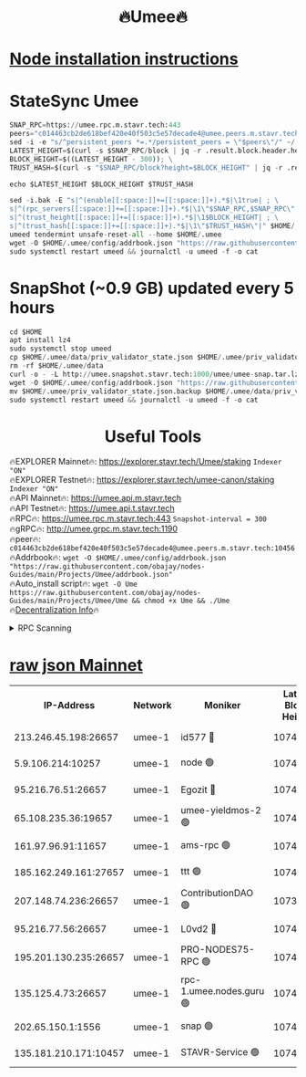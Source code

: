 <h1 align="center"> 🔥Umee🔥</h1>


[Node installation instructions](https://github.com/obajay/nodes-Guides/tree/main/Projects/Umee)
=
# StateSync Umee
```python
SNAP_RPC=https://umee.rpc.m.stavr.tech:443
peers="c014463cb2de618bef420e40f503c5e57decade4@umee.peers.m.stavr.tech:10456"
sed -i -e "s/^persistent_peers *=.*/persistent_peers = \"$peers\"/" ~/.umee/config/config.toml
LATEST_HEIGHT=$(curl -s $SNAP_RPC/block | jq -r .result.block.header.height); \
BLOCK_HEIGHT=$((LATEST_HEIGHT - 300)); \
TRUST_HASH=$(curl -s "$SNAP_RPC/block?height=$BLOCK_HEIGHT" | jq -r .result.block_id.hash)

echo $LATEST_HEIGHT $BLOCK_HEIGHT $TRUST_HASH

sed -i.bak -E "s|^(enable[[:space:]]+=[[:space:]]+).*$|\1true| ; \
s|^(rpc_servers[[:space:]]+=[[:space:]]+).*$|\1\"$SNAP_RPC,$SNAP_RPC\"| ; \
s|^(trust_height[[:space:]]+=[[:space:]]+).*$|\1$BLOCK_HEIGHT| ; \
s|^(trust_hash[[:space:]]+=[[:space:]]+).*$|\1\"$TRUST_HASH\"|" $HOME/.umee/config/config.toml
umeed tendermint unsafe-reset-all --home $HOME/.umee
wget -O $HOME/.umee/config/addrbook.json "https://raw.githubusercontent.com/obajay/nodes-Guides/main/Projects/Umee/addrbook.json"
sudo systemctl restart umeed && journalctl -u umeed -f -o cat
```
# SnapShot (~0.9 GB) updated every 5 hours
```python
cd $HOME
apt install lz4
sudo systemctl stop umeed
cp $HOME/.umee/data/priv_validator_state.json $HOME/.umee/priv_validator_state.json.backup
rm -rf $HOME/.umee/data
curl -o - -L http://umee.snapshot.stavr.tech:1000/umee/umee-snap.tar.lz4 | lz4 -c -d - | tar -x -C $HOME/.umee --strip-components 2
wget -O $HOME/.umee/config/addrbook.json "https://raw.githubusercontent.com/obajay/nodes-Guides/main/Projects/Umee/addrbook.json"
mv $HOME/.umee/priv_validator_state.json.backup $HOME/.umee/data/priv_validator_state.json
sudo systemctl restart umeed && journalctl -u umeed -f -o cat
```
 <h1 align="center"> Useful Tools</h1>

🔥EXPLORER Mainnet🔥:      https://explorer.stavr.tech/Umee/staking             `Indexer "ON"` \
🔥EXPLORER Testnet🔥:        https://explorer.stavr.tech/umee-canon/staking      `Indexer "ON"` \
🔥API Mainnet🔥:                   https://umee.api.m.stavr.tech \
🔥API Testnet🔥:                     https://umee.api.t.stavr.tech \
🔥RPC🔥:                           https://umee.rpc.m.stavr.tech:443                     `Snapshot-interval = 300` \
🔥gRPC🔥:                              http://umee.grpc.m.stavr.tech:1190 \
🔥peer🔥:                     `c014463cb2de618bef420e40f503c5e57decade4@umee.peers.m.stavr.tech:10456` \
🔥Addrbook🔥:    ```wget -O $HOME/.umee/config/addrbook.json "https://raw.githubusercontent.com/obajay/nodes-Guides/main/Projects/Umee/addrbook.json"``` \
🔥Auto_install script🔥: ```wget -O Ume https://raw.githubusercontent.com/obajay/nodes-Guides/main/Projects/Umee/Ume && chmod +x Ume && ./Ume``` \
🔥[Decentralization Info](https://github.com/obajay/StateSync-snapshots/tree/main/Projects/Umee/Decentralization)🔥

<details>
<summary>RPC Scanning</summary>

<h2 align="center"> We scan nodes in real time every 4 hours. And we provide the final result of RPC endpoints.
We cannot influence the operation of these nodes in any way. </h2>


```python
If Voting Power is higher than 0 --> then the Node is a validator of the network and may be subject to attack and be a potential threat to the chain.
```
```python
We marked such validators with a red symbol
```

</details>

[raw json Mainnet](https://rpc-check.umeem.stavr.tech/umeem/rpc-umeem-result.json)
=



<table><tr><th>IP-Address</th><th>Network</th><th>Moniker</th><th>Latest Block Height</th><th>Earliest Block Height</th><th>Catching Up</th><th>Tx Index</th><th>Voting Power</th><th>Scan Time</th></tr><tr><td>213.246.45.198:26657</td><td>umee-1</td><td>id577 🔴</td><td>10748641</td><td>7100001</td><td>False</td><td>on</td><td>35115952</td><td>2024-02-25T08:07:10.031715071UTC</td></tr><tr><td>5.9.106.214:10257</td><td>umee-1</td><td>node 🟢</td><td>10748649</td><td>7942001</td><td>False</td><td>on</td><td>0</td><td>2024-02-25T08:07:54.970282203UTC</td></tr><tr><td>95.216.76.51:26657</td><td>umee-1</td><td>Egozit 🔴</td><td>10748653</td><td>8262001</td><td>False</td><td>off</td><td>38427518</td><td>2024-02-25T08:08:17.843322920UTC</td></tr><tr><td>65.108.235.36:19657</td><td>umee-1</td><td>umee-yieldmos-2 🟢</td><td>10748635</td><td>9575548</td><td>False</td><td>on</td><td>0</td><td>2024-02-25T08:06:34.759058721UTC</td></tr><tr><td>161.97.96.91:11657</td><td>umee-1</td><td>ams-rpc 🟢</td><td>10748657</td><td>10352001</td><td>False</td><td>on</td><td>0</td><td>2024-02-25T08:08:39.013196663UTC</td></tr><tr><td>185.162.249.161:27657</td><td>umee-1</td><td>ttt 🟢</td><td>10748647</td><td>10381617</td><td>False</td><td>on</td><td>0</td><td>2024-02-25T08:07:45.148767948UTC</td></tr><tr><td>207.148.74.236:26657</td><td>umee-1</td><td>ContributionDAO 🟢</td><td>10738676</td><td>10484838</td><td>False</td><td>off</td><td>0</td><td>2024-02-25T08:08:25.573280475UTC</td></tr><tr><td>95.216.77.56:26657</td><td>umee-1</td><td>L0vd2 🔴</td><td>10748656</td><td>10648656</td><td>False</td><td>off</td><td>38384548</td><td>2024-02-25T08:08:38.700641679UTC</td></tr><tr><td>195.201.130.235:26657</td><td>umee-1</td><td>PRO-NODES75-RPC 🟢</td><td>10748648</td><td>10676285</td><td>False</td><td>on</td><td>0</td><td>2024-02-25T08:07:51.568948164UTC</td></tr><tr><td>135.125.4.73:26657</td><td>umee-1</td><td>rpc-1.umee.nodes.guru 🟢</td><td>10748653</td><td>10691018</td><td>False</td><td>on</td><td>0</td><td>2024-02-25T08:08:18.160703874UTC</td></tr><tr><td>202.65.150.1:1556</td><td>umee-1</td><td>snap 🟢</td><td>10748649</td><td>10743658</td><td>False</td><td>on</td><td>0</td><td>2024-02-25T08:07:52.536294153UTC</td></tr><tr><td>135.181.210.171:10457</td><td>umee-1</td><td>STAVR-Service 🟢</td><td>10748654</td><td>10745401</td><td>False</td><td>on</td><td>0</td><td>2024-02-25T08:08:26.009912437UTC</td></tr></table>
